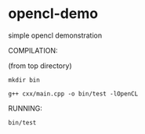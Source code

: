 # opencl-demo
simple opencl demonstration

COMPILATION:

(from top directory)

`mkdir bin`

`g++ cxx/main.cpp -o bin/test -lOpenCL`

RUNNING:

`bin/test`
